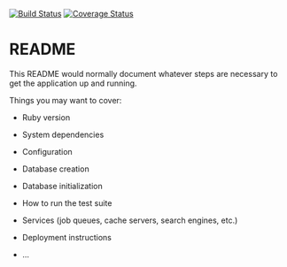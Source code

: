 [![Build Status](https://travis-ci.org/leo424y/xord.svg?branch=master)](https://travis-ci.org/leo424y/xord)
[![Coverage Status](https://coveralls.io/repos/github/leo424y/xord/badge.svg?branch=master)](https://coveralls.io/github/leo424y/xord?branch=master)  
# README

This README would normally document whatever steps are necessary to get the
application up and running.

Things you may want to cover:

* Ruby version

* System dependencies

* Configuration

* Database creation

* Database initialization

* How to run the test suite

* Services (job queues, cache servers, search engines, etc.)

* Deployment instructions

* ...
